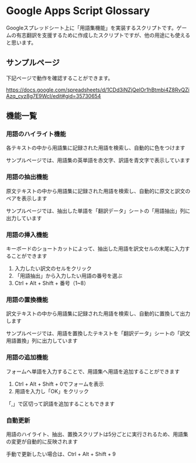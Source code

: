 # Google Apps Script Glossary

Googleスプレッドシート上に「用語集機能」を実装するスクリプトです。ゲームの有志翻訳を支援するために作成したスクリプトですが、他の用途にも使えると思います。

## サンプルページ

下記ページで動作を確認することができます。

https://docs.google.com/spreadsheets/d/1CDd3iNZjQelOr1hBtmbi4Z8RvQZiAzq_cyz8g7E9WcI/edit#gid=35730654

## 機能一覧

### 用語のハイライト機能

各テキストの中から用語集に記録された用語を検索し、自動的に色をつけます

サンプルページでは、用語集の英単語を赤文字、訳語を青文字で表示しています

### 用語の抽出機能

原文テキストの中から用語集に記録された用語を検索し、自動的に原文と訳文のペアを表示します

サンプルページでは、抽出した単語を「翻訳データ」シートの「用語抽出」列に出力しています

### 用語の挿入機能

キーボードのショートカットによって、抽出した用語を訳文セルの末尾に入力することができます

1. 入力したい訳文のセルをクリック
2. 「用語抽出」から入力したい用語の番号を選ぶ
3. Ctrl + Alt + Shift + 番号（1~8）

### 用語の置換機能

訳文テキストの中から用語集に記録された用語を検索し、自動的に置換して出力します

サンプルページでは、用語を置換したテキストを「翻訳データ」シートの「訳文用語置換」列に出力しています

### 用語の追加機能

フォームへ単語を入力することで、用語集へ用語を追加することができます

1. Ctrl + Alt + Shift + 0でフォームを表示
2. 用語を入力し「OK」をクリック

「,」で区切って訳語を追加することもできます

### 自動更新

用語のハイライト、抽出、置換スクリプトは5分ごとに実行されるため、用語集の変更が自動的に反映されます

手動で更新したい場合は、Ctrl + Alt + Shift + 9
